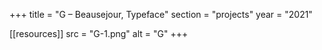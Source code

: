 +++
title = "G – Beausejour, Typeface"
section = "projects"
year = "2021"

[[resources]]
src = "G-1.png"
alt = "G"
+++
